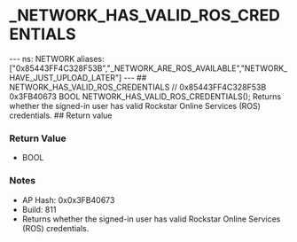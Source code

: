 # _NETWORK_HAS_VALID_ROS_CREDENTIALS

--- ns: NETWORK aliases: ["0x85443FF4C328F53B","_NETWORK_ARE_ROS_AVAILABLE","NETWORK_HAVE_JUST_UPLOAD_LATER"] --- ## NETWORK_HAS_VALID_ROS_CREDENTIALS  // 0x85443FF4C328F53B 0x3FB40673 BOOL NETWORK_HAS_VALID_ROS_CREDENTIALS();  Returns whether the signed-in user has valid Rockstar Online Services (ROS) credentials.  ## Return value

### Return Value
* BOOL

### Notes
* AP Hash: 0x0x3FB40673
* Build: 811
* Returns whether the signed-in user has valid Rockstar Online Services (ROS) credentials.

